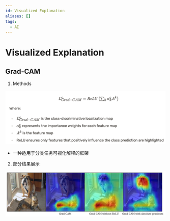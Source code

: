 ```yaml
---
id: Visualized Explanation
aliases: []
tags:
  - AI
---
```


# Visualized Explanation

## Grad-CAM  

1.  Methods  

![](./imgs/Grad-CAM-Loss.png)
    
- 一种适用于分类任务可视化解释的框架  
      
2.  部分结果展示  

![](./imgs/Grad-CAM-Result.png)
